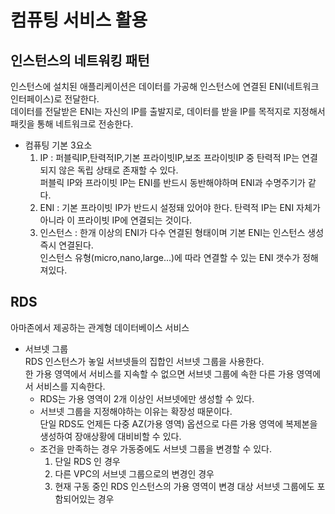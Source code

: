 # 컴퓨팅 서비스 활용

## 인스턴스의 네트워킹 패턴  
인스턴스에 설치된 애플리케이션은 데이터를 가공해 인스턴스에 연결된 ENI(네트워크 인터페이스)로 전달한다.  
데이터를 전달받은 ENI는 자신의 IP를 출발지로, 데이터를 받을 IP를 목적지로 지정해서 패킷을 통해 네트워크로 전송한다.  
- 컴퓨팅 기본 3요소
    1. IP : 퍼블릭IP,탄력적IP,기본 프라이빗IP,보조 프라이빗IP 중 탄력적 IP는 연결되지 않은 독립 상태로 존재할 수 있다.  
    퍼블릭 IP와 프라이빗 IP는 ENI를 반드시 동반해야하며 ENI과 수명주기가 같다.  
    2. ENI : 기본 프라이빗 IP가 반드시 설정돼 있어야 한다. 탄력적 IP는 ENI 자체가 아니라 이 프라이빗 IP에 연결되는 것이다.  
    3. 인스턴스 : 한개 이상의 ENI가 다수 연결된 형태이며 기본 ENI는 인스턴스 생성 즉시 연결된다.  
    인스턴스 유형(micro,nano,large...)에 따라 연결할 수 있는 ENI 갯수가 정해져있다.  

## RDS  
아마존에서 제공하는 관계형 데이터베이스 서비스  
- 서브넷 그룹  
RDS 인스턴스가 놓일 서브넷들의 집합인 서브넷 그룹을 사용한다.  
한 가용 영역에서 서비스를 지속할 수 없으면 서브넷 그룹에 속한 다른 가용 영역에서 서비스를 지속한다.  
    - RDS는 가용 영역이 2개 이상인 서브넷에만 생성할 수 있다.  
    - 서브넷 그룹을 지정해야하는 이유는 확장성 때문이다.  
    단일 RDS도 언제든 다중 AZ(가용 영역) 옵션으로 다른 가용 영역에 복제본을 생성하여 장애상황에 대비비할 수 있다.    
    - 조건을 만족하는 경우 가동중에도 서브넷 그룹을 변경할 수 있다.
        1. 단일 RDS 인 경우
        2. 다른 VPC의 서브넷 그룹으로의 변경인 경우
        3. 현재 구동 중인 RDS 인스턴스의 가용 영역이 변경 대상 서브넷 그룹에도 포함되어있는 경우
